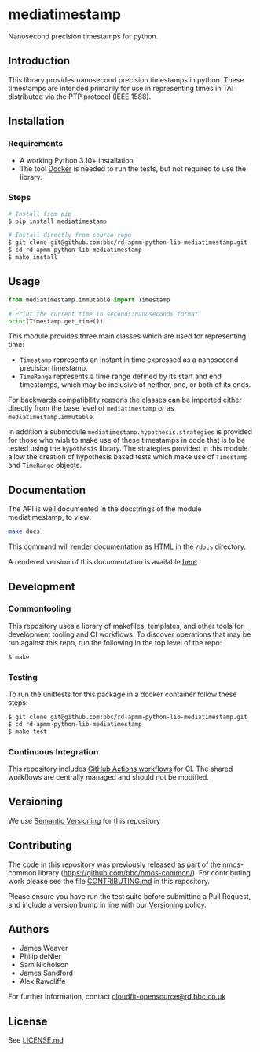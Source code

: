 # mediatimestamp

Nanosecond precision timestamps for python.

## Introduction

This library provides nanosecond precision timestamps in python. These
timestamps are intended primarily for use in representing times in TAI
distributed via the PTP protocol (IEEE 1588).

## Installation

### Requirements

* A working Python 3.10+ installation
* The tool [Docker](https://docs.docker.com/engine/install/) is needed to run the tests, but not required to use the library.

### Steps

```bash
# Install from pip
$ pip install mediatimestamp

# Install directly from source repo
$ git clone git@github.com:bbc/rd-apmm-python-lib-mediatimestamp.git
$ cd rd-apmm-python-lib-mediatimestamp
$ make install
```

## Usage

```python
from mediatimestamp.immutable import Timestamp

# Print the current time in seconds:nanoseconds format
print(Timestamp.get_time())
```

This module provides three main classes which are used for representing
time:

* `Timestamp` represents an instant in time expressed as a nanosecond
   precision timestamp.
* `TimeRange` represents a time range defined by its start and end
  timestamps, which may be inclusive of neither, one, or both of its
  ends.

For backwards compatibility reasons the classes can be imported either
directly from the base level of `mediatimestamp` or as
`mediatimestamp.immutable`.

In addition a submodule `mediatimestamp.hypothesis.strategies` is
provided for those who wish to make use of these timestamps in code
that is to be tested using the `hypothesis` library. The strategies
provided in this module allow the creation of hypothesis based tests
which make use of `Timestamp` and `TimeRange` objects.

## Documentation

The API is well documented in the docstrings of the module mediatimestamp, to view:

```bash
make docs
```
This command will render documentation as HTML in the `/docs` directory.

A rendered version of this documentation is available [here](https://bbc.github.io/rd-apmm-python-lib-mediatimestamp/mediatimestamp/mediatimestamp.html).

## Development
### Commontooling

This repository uses a library of makefiles, templates, and other tools for development tooling and CI workflows. To discover operations that may be run against this repo, run the following in the top level of the repo:

```bash
$ make
```

### Testing

To run the unittests for this package in a docker container follow these steps:

```bash
$ git clone git@github.com:bbc/rd-apmm-python-lib-mediatimestamp.git
$ cd rd-apmm-python-lib-mediatimestamp
$ make test
```

### Continuous Integration

This repository includes [GitHub Actions workflows](./.github/workflows/) for CI.
The shared workflows are centrally managed and should not be modified.

## Versioning

We use [Semantic Versioning](https://semver.org/) for this repository

## Contributing

The code in this repository was previously released as part of the
nmos-common library (<https://github.com/bbc/nmos-common/>). For
contributing work please see the file [CONTRIBUTING.md](./CONTRIBUTING.md) in this repository.

Please ensure you have run the test suite before submitting a Pull Request, and include a version bump in line with our [Versioning](#versioning) policy.

## Authors

* James Weaver
* Philip deNier
* Sam Nicholson
* James Sandford
* Alex Rawcliffe

For further information, contact <cloudfit-opensource@rd.bbc.co.uk>

## License

See [LICENSE.md](LICENSE.md)
